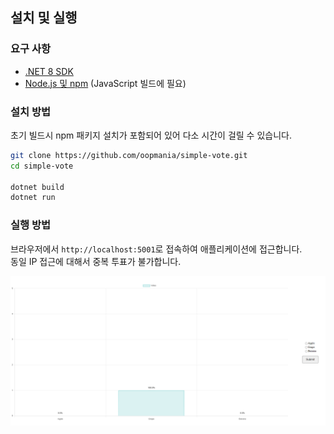 ## 설치 및 실행

### 요구 사항

- [.NET 8 SDK](https://dotnet.microsoft.com/download/dotnet/8.0)
- [Node.js 및 npm](https://nodejs.org) (JavaScript 빌드에 필요)

### 설치 방법
초기 빌드시 npm 패키지 설치가 포함되어 있어 다소 시간이 걸릴 수 있습니다.

   ```bash
   git clone https://github.com/oopmania/simple-vote.git
   cd simple-vote

   dotnet build
   dotnet run
   ```

### 실행 방법

브라우저에서 `http://localhost:5001`로 접속하여 애플리케이션에 접근합니다.
<br>
동일 IP 접근에 대해서 중복 투표가 불가합니다.

![실행 화면](./screen.png)